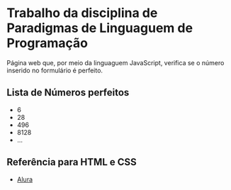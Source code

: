 # Trabalho da disciplina de Paradigmas de Linguaguem de Programação
Página web que, por meio da linguaguem JavaScript, verifica se o número inserido no formulário é perfeito.

## Lista de Números perfeitos

* 6
* 28 
* 496
* 8128
* ...

## Referência para HTML e CSS
* [Alura](https://github.com/gborodrigues/javascript-basico)
